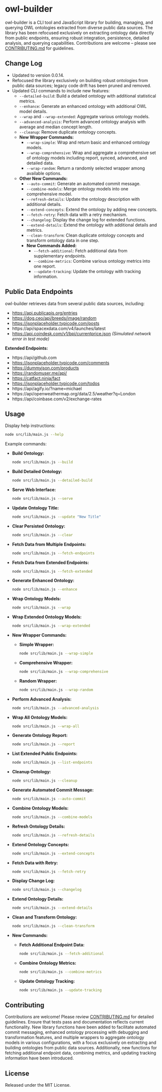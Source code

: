 # owl-builder

owl-builder is a CLI tool and JavaScript library for building, managing, and querying OWL ontologies extracted from diverse public data sources. The library has been refocused exclusively on extracting ontology data directly from public endpoints, ensuring robust integration, persistence, detailed analysis, and querying capabilities. Contributions are welcome – please see [CONTRIBUTING.md](./CONTRIBUTING.md) for guidelines.

## Change Log
- Updated to version 0.0.14.
- Refocused the library exclusively on building robust ontologies from public data sources; legacy code drift has been pruned and removed.
- Updated CLI commands to include new features:
  - `--detailed-build`: Build a detailed ontology with additional statistical metrics.
  - `--enhance`: Generate an enhanced ontology with additional OWL model details.
  - `--wrap` and `--wrap-extended`: Aggregate various ontology models.
  - `--advanced-analysis`: Perform advanced ontology analysis with average and median concept length.
  - `--cleanup`: Remove duplicate ontology concepts.
  - **New Wrapper Commands:**
    - `--wrap-simple`: Wrap and return basic and enhanced ontology models.
    - `--wrap-comprehensive`: Wrap and aggregate a comprehensive set of ontology models including report, synced, advanced, and detailed data.
    - `--wrap-random`: Return a randomly selected wrapper among available options.
  - **Other New Commands:**
    - `--auto-commit`: Generate an automated commit message.
    - `--combine-models`: Merge ontology models into one comprehensive model.
    - `--refresh-details`: Update the ontology description with additional details.
    - `--extend-concepts`: Extend the ontology by adding new concepts.
    - `--fetch-retry`: Fetch data with a retry mechanism.
    - `--changelog`: Display the change log for extended functions.
    - `--extend-details`: Extend the ontology with additional details and metrics.
    - `--clean-transform`: Clean duplicate ontology concepts and transform ontology data in one step.
    - **New Commands Added:**
      - `--fetch-additional`: Fetch additional data from supplementary endpoints.
      - `--combine-metrics`: Combine various ontology metrics into one report.
      - `--update-tracking`: Update the ontology with tracking information.

## Public Data Endpoints

owl-builder retrieves data from several public data sources, including:

- https://api.publicapis.org/entries
- https://dog.ceo/api/breeds/image/random
- https://jsonplaceholder.typicode.com/posts
- https://api/spacexdata.com/v4/launches/latest
- https://api.coindesk.com/v1/bpi/currentprice.json *(Simulated network error in test mode)*

**Extended Endpoints:**
- https://api/github.com
- https://jsonplaceholder.typicode.com/comments
- https://dummyjson.com/products
- https://randomuser.me/api/
- https://catfact.ninja/fact
- https://jsonplaceholder.typicode.com/todos
- https://api/agify.io/?name=michael
- https://api/openweathermap.org/data/2.5/weather?q=London
- https://api/coinbase.com/v2/exchange-rates

## Usage

Display help instructions:

```bash
node src/lib/main.js --help
```

Example commands:

- **Build Ontology:**
  ```bash
  node src/lib/main.js --build
  ```

- **Build Detailed Ontology:**
  ```bash
  node src/lib/main.js --detailed-build
  ```

- **Serve Web Interface:**
  ```bash
  node src/lib/main.js --serve
  ```

- **Update Ontology Title:**
  ```bash
  node src/lib/main.js --update "New Title"
  ```

- **Clear Persisted Ontology:**
  ```bash
  node src/lib/main.js --clear
  ```

- **Fetch Data from Multiple Endpoints:**
  ```bash
  node src/lib/main.js --fetch-endpoints
  ```

- **Fetch Data from Extended Endpoints:**
  ```bash
  node src/lib/main.js --fetch-extended
  ```

- **Generate Enhanced Ontology:**
  ```bash
  node src/lib/main.js --enhance
  ```

- **Wrap Ontology Models:**
  ```bash
  node src/lib/main.js --wrap
  ```

- **Wrap Extended Ontology Models:**
  ```bash
  node src/lib/main.js --wrap-extended
  ```

- **New Wrapper Commands:**
  - **Simple Wrapper:**
    ```bash
    node src/lib/main.js --wrap-simple
    ```
  - **Comprehensive Wrapper:**
    ```bash
    node src/lib/main.js --wrap-comprehensive
    ```
  - **Random Wrapper:**
    ```bash
    node src/lib/main.js --wrap-random
    ```

- **Perform Advanced Analysis:**
  ```bash
  node src/lib/main.js --advanced-analysis
  ```

- **Wrap All Ontology Models:**
  ```bash
  node src/lib/main.js --wrap-all
  ```

- **Generate Ontology Report:**
  ```bash
  node src/lib/main.js --report
  ```

- **List Extended Public Endpoints:**
  ```bash
  node src/lib/main.js --list-endpoints
  ```

- **Cleanup Ontology:**
  ```bash
  node src/lib/main.js --cleanup
  ```

- **Generate Automated Commit Message:**
  ```bash
  node src/lib/main.js --auto-commit
  ```

- **Combine Ontology Models:**
  ```bash
  node src/lib/main.js --combine-models
  ```

- **Refresh Ontology Details:**
  ```bash
  node src/lib/main.js --refresh-details
  ```

- **Extend Ontology Concepts:**
  ```bash
  node src/lib/main.js --extend-concepts
  ```

- **Fetch Data with Retry:**
  ```bash
  node src/lib/main.js --fetch-retry
  ```

- **Display Change Log:**
  ```bash
  node src/lib/main.js --changelog
  ```

- **Extend Ontology Details:**
  ```bash
  node src/lib/main.js --extend-details
  ```

- **Clean and Transform Ontology:**
  ```bash
  node src/lib/main.js --clean-transform
  ```

- **New Commands:**
  - **Fetch Additional Endpoint Data:**
    ```bash
    node src/lib/main.js --fetch-additional
    ```
  - **Combine Ontology Metrics:**
    ```bash
    node src/lib/main.js --combine-metrics
    ```
  - **Update Ontology Tracking:**
    ```bash
    node src/lib/main.js --update-tracking
    ```

## Contributing

Contributions are welcome! Please review [CONTRIBUTING.md](./CONTRIBUTING.md) for detailed guidelines. Ensure that tests pass and documentation reflects current functionality. New library functions have been added to facilitate automated commit messaging, enhanced ontology processing with debugging and transformation features, and multiple wrappers to aggregate ontology models in various configurations, with a focus exclusively on extracting and building ontologies from public data sources. Additionally, new functions for fetching additional endpoint data, combining metrics, and updating tracking information have been introduced.

## License

Released under the MIT License.
